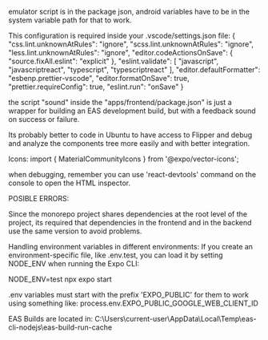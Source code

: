 emulator script is in the package json, android variables have to be in the system variable path for that to work.

This configuration is required inside your .vscode/settings.json file:
{
"css.lint.unknownAtRules": "ignore",
"scss.lint.unknownAtRules": "ignore",
"less.lint.unknownAtRules": "ignore",
"editor.codeActionsOnSave": {
"source.fixAll.eslint": "explicit"
},
"eslint.validate": [
"javascript",
"javascriptreact",
"typescript",
"typescriptreact"
],
"editor.defaultFormatter": "esbenp.prettier-vscode",
"editor.formatOnSave": true,
"prettier.requireConfig": true,
"eslint.run": "onSave"
}

the script "sound" inside the "apps/frontend/package.json" is just a wrapper for building an EAS development build, but with a feedback sound on success or failure.

Its probably better to code in Ubuntu to have access to Flipper and debug and analyze the components tree more easily and with better integration.

Icons:
import { MaterialCommunityIcons } from '@expo/vector-icons';

when debugging, remember you can use 'react-devtools' command on the console to open the HTML inspector.

POSIBLE ERRORS:

Since the monorepo project shares dependencies at the root level of the project, its required that dependencies in the frontend and in the backend use the same version to avoid problems.

Handling environment variables in different environments:
If you create an environment-specific file, like .env.test, you can load it by setting NODE_ENV when running the Expo CLI:

NODE_ENV=test npx expo start

.env variables must start with the prefix 'EXPO_PUBLIC' for them to work using something like: process.env.EXPO_PUBLIC_GOOGLE_WEB_CLIENT_ID

EAS Builds are located in:
C:\Users\current-user\AppData\Local\Temp\eas-cli-nodejs\eas-build-run-cache
